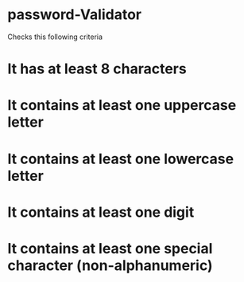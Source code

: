 # password-Validator
Checks this following criteria
# It has at least 8 characters
# It contains at least one uppercase letter
# It contains at least one lowercase letter
# It contains at least one digit
# It contains at least one special character (non-alphanumeric)
